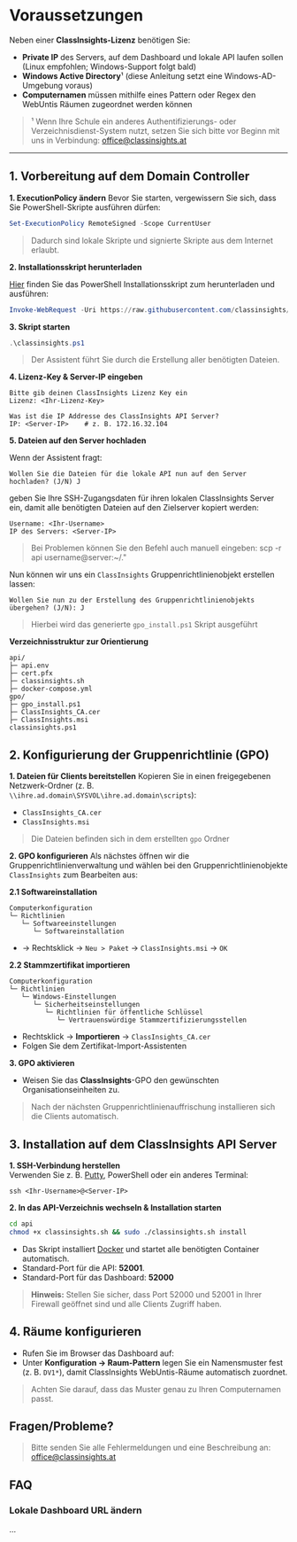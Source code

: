 # Voraussetzungen

Neben einer **ClassInsights-Lizenz** benötigen Sie:

- **Private IP** des Servers, auf dem Dashboard und lokale API laufen sollen (Linux empfohlen; Windows-Support folgt bald)  
- **Windows Active Directory**¹ (diese Anleitung setzt eine Windows-AD-Umgebung voraus)
- **Computernamen** müssen mithilfe eines Pattern oder Regex den WebUntis Räumen zugeordnet werden können

> ¹ Wenn Ihre Schule ein anderes Authentifizierungs- oder Verzeichnisdienst-System nutzt, setzen Sie sich bitte vor Beginn mit uns in Verbindung: office@classinsights.at

---

## 1. Vorbereitung auf dem Domain Controller

**1. ExecutionPolicy ändern** 
Bevor Sie starten, vergewissern Sie sich, dass Sie PowerShell-Skripte ausführen dürfen:

```powershell
Set-ExecutionPolicy RemoteSigned -Scope CurrentUser
```
> Dadurch sind lokale Skripte und signierte Skripte aus dem Internet erlaubt.

**2. Installationsskript herunterladen**

[Hier](https://raw.githubusercontent.com/classinsights/installer/refs/heads/main/gen_files.ps1) finden Sie das PowerShell Installationsskript zum herunterladen und ausführen:
```powershell
Invoke-WebRequest -Uri https://raw.githubusercontent.com/classinsights/installer/main/classinsights.ps1 -OutFile .\classinsights.ps1
```

**3. Skript starten**
```powershell
.\classinsights.ps1
```
> Der Assistent führt Sie durch die Erstellung aller benötigten Dateien.

**4. Lizenz-Key & Server-IP eingeben**
```
Bitte gib deinen ClassInsights Lizenz Key ein
Lizenz: <Ihr-Lizenz-Key>

Was ist die IP Addresse des ClassInsights API Server?
IP: <Server-IP>    # z. B. 172.16.32.104
```

**5. Dateien auf den Server hochladen**

Wenn der Assistent fragt:
```
Wollen Sie die Dateien für die lokale API nun auf den Server hochladen? (J/N) J
```
geben Sie Ihre SSH-Zugangsdaten für ihren lokalen ClassInsights Server ein, damit alle benötigten Dateien auf den Zielserver kopiert werden:
```
Username: <Ihr-Username>
IP des Servers: <Server-IP>
```
> Bei Problemen können Sie den Befehl auch manuell eingeben:
> scp -r api username@server:~/."

Nun können wir uns ein `ClassInsights` Gruppenrichtlinienobjekt erstellen lassen:
```
Wollen Sie nun zu der Erstellung des Gruppenrichtlinienobjekts übergehen? (J/N): J
```
> Hierbei wird das generierte `gpo_install.ps1` Skript ausgeführt

**Verzeichnisstruktur zur Orientierung**
```
api/
├─ api.env
├─ cert.pfx
├─ classinsights.sh
├─ docker-compose.yml
gpo/
├─ gpo_install.ps1
├─ ClassInsights_CA.cer
├─ ClassInsights.msi
classinsights.ps1
```

## 2. Konfigurierung der Gruppenrichtlinie (GPO)

**1. Dateien für Clients bereitstellen**
Kopieren Sie in einen freigegebenen Netzwerk-Ordner (z. B.<br> `\\ihre.ad.domain\SYSVOL\ihre.ad.domain\scripts`):

-   `ClassInsights_CA.cer`  
-   `ClassInsights.msi`

> Die Dateien befinden sich in dem erstellten `gpo` Ordner

**2. GPO konfigurieren**
Als nächstes öffnen wir die Gruppenrichtlinienverwaltung und wählen bei den Gruppenrichtlinienobjekte `ClassInsights` zum Bearbeiten aus:

**2.1 Softwareinstallation**
```
Computerkonfiguration
└─ Richtlinien
   └─ Softwareeinstellungen
      └─ Softwareinstallation
```

- → Rechtsklick → `Neu > Paket` → `ClassInsights.msi` → `OK`

**2.2 Stammzertifikat importieren**
```
Computerkonfiguration
└─ Richtlinien
   └─ Windows-Einstellungen
      └─ Sicherheitseinstellungen
         └─ Richtlinien für öffentliche Schlüssel
            └─ Vertrauenswürdige Stammzertifizierungsstellen
```
-   Rechtsklick → **Importieren** → `ClassInsights_CA.cer`
-   Folgen Sie dem Zertifikat-Import-Assistenten

**3. GPO aktivieren**
- Weisen Sie das **ClassInsights**-GPO den gewünschten Organisationseinheiten zu.

> Nach der nächsten Gruppenrichtlinienauffrischung installieren sich die Clients automatisch.

## 3. Installation auf dem ClassInsights API Server

**1. SSH-Verbindung herstellen**  
Verwenden Sie z. B.  [Putty](https://www.putty.org/), PowerShell oder ein anderes Terminal:

```
ssh <Ihr-Username>@<Server-IP>
```
**2. In das API-Verzeichnis wechseln & Installation starten**
```bash
cd api
chmod +x classinsights.sh && sudo ./classinsights.sh install
```

-   Das Skript installiert [Docker](https://www.docker.com/)  und startet alle benötigten Container automatisch.
-   Standard-Port für die API: **52001**.
-   Standard-Port für das Dashboard: **52000**

> **Hinweis:** Stellen Sie sicher, dass Port 52000 und 52001 in Ihrer Firewall geöffnet sind und alle Clients Zugriff haben.

## 4. Räume konfigurieren
- Rufen Sie im Browser das Dashboard auf:
- Unter **Konfiguration → Raum-Pattern** legen Sie ein Namensmuster fest (z. B. `DV1*`), damit ClassInsights WebUntis-Räume automatisch zuordnet.
> Achten Sie darauf, dass das Muster genau zu Ihren Computernamen passt.


## Fragen/Probleme?

> Bitte senden Sie alle Fehlermeldungen und eine Beschreibung an: office@classinsights.at

## FAQ

### Lokale Dashboard URL ändern
...